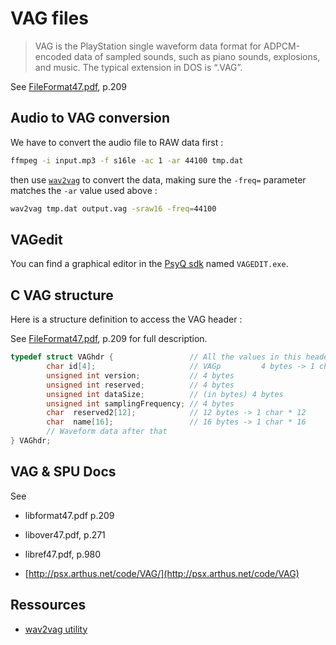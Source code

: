 # VAG files

> VAG is the PlayStation single waveform data format for ADPCM-encoded data of sampled sounds, such as
piano sounds, explosions, and music. The typical extension in DOS is “.VAG”.

See [FileFormat47.pdf](http://psx.arthus.net/sdk/Psy-Q/DOCS/FileFormat47.pdf), p.209

## Audio to VAG conversion

We have to convert the audio file to RAW data first :

```bash
ffmpeg -i input.mp3 -f s16le -ac 1 -ar 44100 tmp.dat
```

then use [`wav2vag`](https://github.com/ColdSauce/psxsdk/blob/master/tools/wav2vag.c) to convert the data, making sure the `-freq=` parameter matches the `-ar` value used above  :

```bash
wav2vag tmp.dat output.vag -sraw16 -freq=44100
```

## VAGedit

You can find a graphical editor in the [PsyQ sdk](http://psx.arthus.net/sdk/Psy-Q/PSYQ_SDK.zip) named `VAGEDIT.exe`.

## C VAG structure

Here is a structure definition to access the VAG header :

See [FileFormat47.pdf](http://psx.arthus.net/sdk/Psy-Q/DOCS/FileFormat47.pdf), p.209 for full description.  

```c
typedef struct VAGhdr {                 // All the values in this header must be big endian
        char id[4];                     // VAGp         4 bytes -> 1 char * 4
        unsigned int version;           // 4 bytes
        unsigned int reserved;          // 4 bytes
        unsigned int dataSize;          // (in bytes) 4 bytes
        unsigned int samplingFrequency; // 4 bytes
        char  reserved2[12];            // 12 bytes -> 1 char * 12
        char  name[16];                 // 16 bytes -> 1 char * 16
        // Waveform data after that
} VAGhdr;
``` 

## VAG & SPU Docs

See 
  * libformat47.pdf p.209
  * libover47.pdf,  p.271
  * libref47.pdf,   p.980

  * [http://psx.arthus.net/code/VAG/](http://psx.arthus.net/code/VAG)

## Ressources 

 * [wav2vag utility](https://github.com/ColdSauce/psxsdk/blob/master/tools/wav2vag.c)  

